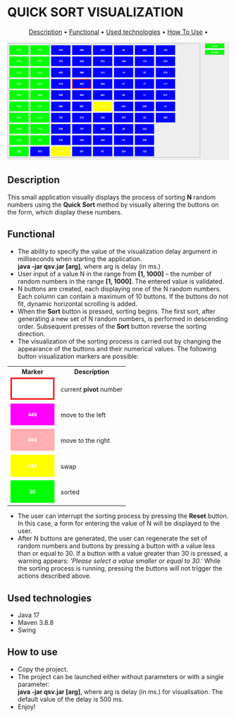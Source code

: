 # 	QUICK SORT VISUALIZATION


<p align="center">
  <a href="#description">Description</a> •
  <a href="#functional">Functional</a> •
  <a href="#used-technologies">Used technologies</a> •
  <a href="#how-to-use">How To Use</a> •
</p>

![Screenshot of a comment on a GitHub issue showing an image, added in the Markdown, of an Octocat smiling and raising a tentacle.](screen.png)

## Description 
This small application visually displays the process of sorting **N** random numbers using the **Quick Sort** method by visually altering the buttons on the form, which display these numbers.

## Functional
 - The ability to specify the value of the visualization delay argument in milliseconds when starting the application.  
 **java -jar qsv.jar [arg]**, where arg</b> is delay (in ms.)
 - User input of a value N in the range from **[1, 1000]** – the number of random numbers in the range **[1, 1000]**.  The entered value is validated.
 - N buttons are created, each displaying one of the N random numbers. Each column can contain a maximum of 10 buttons. If the buttons do not fit, dynamic horizontal scrolling is added.
 - When the **Sort** button is pressed, sorting begins. The first sort, after generating a new set of N random numbers, is performed in descending order. Subsequent presses of the **Sort** button reverse the sorting direction.
 - The visualization of the sorting process is carried out by changing the appearance of the buttons and their numerical values. The following button visualization markers are possible:

<table>
  <tr>
    <th>Marker</th>
    <th>Description</th>
  </tr>
  <tr>
    <td><img src="pivot.png" alt="Image 1" width="100"></td>
    <td valign="center">current <b>pivot</b> number</td>
  </tr>
  <tr>
    <td><img src="move-left.png" alt="Image 2" width="100"></td>
    <td valign="center">move to the left</td>
  </tr>
  <tr>
    <td><img src="move-right.png" alt="Image 3" width="100"></td>
    <td valign="center">move to the right</td>
  </tr>
  <tr>
    <td><img src="swap.png" alt="Image 4" width="100"></td>
    <td valign="center">swap</td>
  </tr>
  <tr>
    <td><img src="sorted.png" alt="Image 5" width="100"></td>
    <td valign="center">sorted</td>
  </tr>
</table>

 - The user can interrupt the sorting process by pressing the **Reset** button. In this case, a form for entering the value of N will be displayed to the user.
 - After N buttons are generated, the user can regenerate the set of random numbers and buttons by pressing a button with a value less than or equal to 30. If a button with a value greater than 30 is pressed, a warning appears: *'Please select a value smaller or equal to 30.'* While the sorting process is running, pressing the buttons will not trigger the actions described above.

## Used technologies

- Java 17
- Maven 3.8.8
- Swing

## How to use

- Copy the project.
- The project can be launched either without parameters or with a single parameter:  
**java -jar qsv.jar [arg]**, where arg</b> is delay (in ms.) for visualisation. The default value of the delay is 500 ms.   
- Enjoy!
